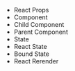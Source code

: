 * React Props
* Component
* Child Component
* Parent Component
* State
* React State
* Bound State
* React Rerender
